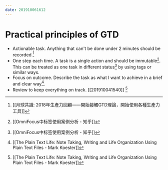 ```yaml
---
date: 201910061612
---
```

# Practical principles of GTD

* Actionable task. Anything that can't be done under 2 minutes should be recorded [^8F0201E886B4]
* One step each time. A task is a single action and should be immutable[^FF4907C05144]. This can be treated as one task in different status[^FF4907C05144] by using tags or similar ways.
* Focus on outcome. Describe the task as what I want to achieve in a brief and clear way[^7394259B61E7].
* Review to keep everything on track. [[201910041540]] [^7394259B61E7]



[^7394259B61E7]: [[The Plain Text Life: Note Taking, Writing and Life Organization Using Plain Text Files - Mark Koester]]

[^8F0201E886B4]: [[月球共識: 2018年生產力回顧——開始接觸GTD理論，開始使用各種生產力工具]]

[^FF4907C05144]: [[OmniFocus中标签使用案例分析 - 知乎]]